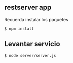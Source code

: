 ## restserver app

Recuerda instalar los paquetes

```$ npm install```

## Levantar servicio
```$ node server/server.js```